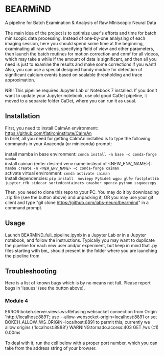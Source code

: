 # BEARMiND
A pipeline for Batch Examination & Analysis of Raw MIniscopic Neural Data
</br>
</br>
The main idea of the project is to optimize user's efforts and time for batch miniscopic data processing. Instead of one-by-one analysing of each imaging session, here you should spend some time at the beginning, examinating all raw videos, specifying field of view and other parameters, then launch the batch routines for motion correction and cnmf for all videos, which may take a while if the amount of data is significant, and then all you need is just to examine the results and make some corrections if you want! Also, you can use a special designed handy module for detection of significant calcium events based on scalable thresholding and trace approximation.
</br>
</br>
NB!! This pipeline requires Jupyter Lab or Notebook 7 installed. If you don't want to update your Jupyter notebook, use old good CaDet pipeline, it moved to a separate folder CaDet, where you can run it as usual.

## Installation
First, you need to install CaImAn environment: https://github.com/flatironinstitute/CaImAn</br>
In brief, all you need for getting CaImAn installed is to type the following commands in your Anaconda (or miniconda) prompt:
</br></br>
install mamba in base environment: `conda install -n base -c conda-forge mamba` </br>
install caiman (enter desired venv name instead of <NEW_ENV_NAME>): `mamba create -n <NEW_ENV_NAME> -c conda-forge caiman` </br>
activate virtual environment: `conda activate caiman`  </br>
Install dependencies: `pip install  moviepy PySide6 wgpu glfw fastplotlib jupyter_rfb sidecar sortedcontainers cmasher opencv-python ssqueezepy`
</br>

Then, you need to clone this repo to your PC. You may do it by downloading .zip file (see the button above) and unpacking it, OR you may use your git client and type "git clone https://github.com/iabs-neuro/bearmind" in a command prompt.

## Usage
Launch BEARMiND_full_pipeline.ipynb in a Jupyter Lab or in a Jupyter notebook, and follow the instructions. Typically you may want to duplicate the pipeline for each new user and/or experiment, but keep in mind that .py files starting with bm_ should present in the folder where you are launching the pipeline from. 

## Troubleshooting
Here is a list of known bugs which is by no means not full. Please report bugs in 'Issues' (see the button above).
### Module 4
ERROR:bokeh.server.views.ws:Refusing websocket connection from Origin 'http://localhost:8891';                       use --allow-websocket-origin=localhost:8891 or set BOKEH_ALLOW_WS_ORIGIN=localhost:8891 to permit this; currently we allow origins {'localhost:8888'}
WARNING:tornado.access:403 GET /ws (::1) 0.00ms
</br></br>
To deal with it, run the cell below with a proper port number, which you can take from the address string of your browser. 


